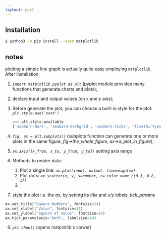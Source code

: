 ```yaml
---
laytout: post
---
```


## installation
```bash
$ python3 -m pip install --user matplotlib
```

## notes

plotting a simple line graph is actually quite easy employing `matplotlib`. After installation, 
1. _`import matplotlib.pyplot as plt`_ (pyplot module provides many functions that generate charts and plots); 

2. declare input and output values (on x and y axis);

3. Before generate the plot, you can choose a built-in style for the plot: _`plt.style.use('xxxx')`_ 

   ```python
   >>> plt.style.available
   ['seaborn-dark', 'seaborn-darkgrid', 'seaborn-ticks', 'fivethirtyeight', 'seaborn-whitegrid', 'classic', '_classic_test', 'fast', 'seaborn-talk', 'seaborn-dark-palette', 'seaborn-bright', 'seaborn-pastel', 'grayscale', 'seaborn-notebook', 'ggplot', 'seaborn-colorblind', 'seaborn-muted', 'seaborn', 'Solarize_Light2', 'seaborn-paper', 'bmh', 'tableau-colorblind10', 'seaborn-white', 'dark_background', 'seaborn-poster', 'seaborn-deep']
   ```

   

4. _`fig, ax = plt.subplots()`_ (subplots function can generate one or more plots in the same figure, _fig->the_whole_figure, ax->a_plot_in_figure_);

5. _`ax.axis([x_from, x_to, y_from, y_to])`_ setting axis range

6. Methods to render data:

   1. Plot a single line: _`ax.plot(input, output, lineweight=x)`_
   2. Plot dots: _`ax.scatter(x, y, s=number, c='color_name'/(0.3, 0.8, 1))`_
   3. 

7. style the plot i.e. the _ax_, by setting its *title* and *x/y labels*, *tick_params*

```python
ax.set_title("Square Numbers", fontsize=24)
ax.set_xlabel("Value", fontsize=14)
ax.set_ylabel("Square of Value", fontsize=14)
ax.tick_params(axis='both', labelsize=14)
```



6. _`plt.show()`_ (opens matplotlib's viewer)

